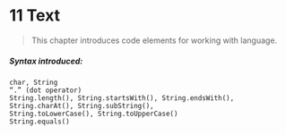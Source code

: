 # 11 Text

>This chapter introduces code elements for working with language.

##### Syntax introduced:

```
char, String
“.” (dot operator)
String.length(), String.startsWith(), String.endsWith(),
String.charAt(), String.subString(),
String.toLowerCase(), String.toUpperCase()
String.equals()
```
